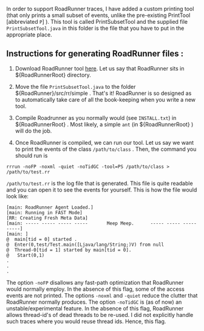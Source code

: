 In order to support RoadRunner traces, I have added a custom printing tool (that only prints a small subset of events, unlike the pre-existing PrintTool [abbreviated `P`] ).
This tool is called PrintSubsetTool and the supplied file `PrintSubsetTool.java` in this folder is the file that you have to put in the appropriate place.

## Instructions for generating RoadRunner files :

1. Download RoadRunner tool [here](https://github.com/stephenfreund/RoadRunner).
Let us say that RoadRunner sits in ${RoadRunnerRoot} directory.

2. Move the file `PrintSubsetTool.java` to the folder ${RoadRunner}/src/rr/simple .
That's it! RoadRunner is so designed as to automatically take care of all the book-keeping when you write a new tool.

3. Compile Roadrunner as you normally would (see `INSTALL.txt`) in ${RoadRunnerRoot} .
Most likely, a simple `ant` (in ${RoadRunnerRoot} ) will do the job.

4. Once RoadRunner is compiled, we can run our tool. 
Let us say we want to print the events of the class `/path/to/class` .
Then, the command you should run is
```
rrrun -noFP -noxml -quiet -noTidGC -tool=PS /path/to/class > /path/to/test.rr
```
`/path/to/test.rr` is the log file that is generated. 
This file is quite readable and you can open it to see the events for yourself.
This is how the file would look like:
```
[main: RoadRunner Agent Loaded.]
[main: Running in FAST Mode]
[RR: Creating Fresh Meta Data]
[main: ----- ----- ----- -----       Meep Meep.      ----- ----- ----- -----]
[main: ]
@  main[tid = 0] started .
@  Enter(0,test/Test.main([Ljava/lang/String;)V) from null
@  Thread-0[tid = 1] started by main[tid = 0].
@   Start(0,1)
.
.
.
```

The option `-noFP` disallows any fast-path optimization that RoadRunner would normally employ. In the absence of this flag, some of the access events are not printed.
The options `-noxml` and `-quiet` reduce the clutter that RoadRunner normally produces.
The option `-noTidGC` is (as of now) an unstable/experimental feature. In the absence of this flag, RoadRunner allows thread-id's of dead threads to be re-used. I did not explicitly handle such traces where you would reuse thread ids. Hence, this flag.	